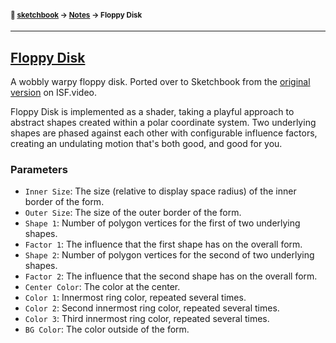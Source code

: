#### <sup>:notebook: [sketchbook](../README.md) → [Notes](./README.md) → Floppy Disk</sup>
---

## [Floppy Disk](http://flatpickles.com/sketchbook/#floppy-disk)

A wobbly warpy floppy disk. Ported over to Sketchbook from the [original version](https://editor.isf.video/shaders/62506e017917e40014095a49) on ISF.video.

Floppy Disk is implemented as a shader, taking a playful approach to abstract shapes created within a polar coordinate system. Two underlying shapes are phased against each other with configurable influence factors, creating an undulating motion that's both good, and good for you.

### Parameters

* `Inner Size`: The size (relative to display space radius) of the inner border of the form.
* `Outer Size`: The size of the outer border of the form.
* `Shape 1`: Number of polygon vertices for the first of two underlying shapes.
* `Factor 1`: The influence that the first shape has on the overall form.
* `Shape 2`: Number of polygon vertices for the second of two underlying shapes.
* `Factor 2`: The influence that the second shape has on the overall form.
* `Center Color`: The color at the center.
* `Color 1`: Innermost ring color, repeated several times.
* `Color 2`: Second innermost ring color, repeated several times.
* `Color 3`: Third innermost ring color, repeated several times.
* `BG Color`: The color outside of the form.